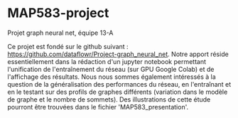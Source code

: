 # MAP583-project
Projet graph neural net, équipe 13-A

Ce projet est fondé sur le github suivant : https://github.com/dataflowr/Project-graph_neural_net.
Notre apport réside essentiellement dans la rédaction d'un jupyter notebook permettant l'unification de l'entraînement du réseau (sur GPU Google Colab) et de l'affichage des résultats.
Nous nous sommes également intéressés à la question de la généralisation des performances du réseau, en l'entraînant et en le testant sur des profils de graphes différents (variation dans le modèle de graphe et le nombre de sommets).
Des illustrations de cette étude pourront être trouvées dans le fichier 'MAP583_presentation'.
